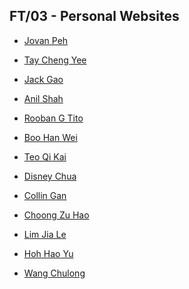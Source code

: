 ## FT/03 - Personal Websites

- [Jovan Peh](https://jovan66465.github.io/DFAB_1914157/)

- [Tay Cheng Yee](http://chengyee.github.io/ep1000/)

- [Jack Gao](https://gaoshengyuanjack.github.io/ep1000-jackgao/)

- [Anil Shah]()

- [Rooban G Tito]()

- [Boo Han Wei]()

- [Teo Qi Kai]()

- [Disney Chua]()

- [Collin Gan](https://collingan.github.io/Collin-Gan/)

- [Choong Zu Hao]()

- [Lim Jia Le](https://github.com/jetfawtan/my-first-website)

- [Hoh Hao Yu]()

- [Wang Chulong]()
